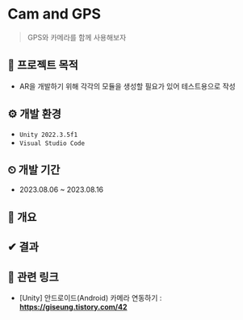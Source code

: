 # Cam and GPS
> GPS와 카메라를 함께 사용해보자

## 📣 프로젝트 목적
+ AR을 개발하기 위해 각각의 모듈을 생성할 필요가 있어 테스트용으로 작성

## ⚙ 개발 환경
+ `Unity 2022.3.5f1`
+ `Visual Studio Code`

## ⏲ 개발 기간
+ 2023.08.06 ~ 2023.08.16
  
## 📖 개요

## ✔ 결과

## 🔗 관련 링크
+ [Unity] 안드로이드(Android) 카메라 연동하기 : **https://giseung.tistory.com/42**
